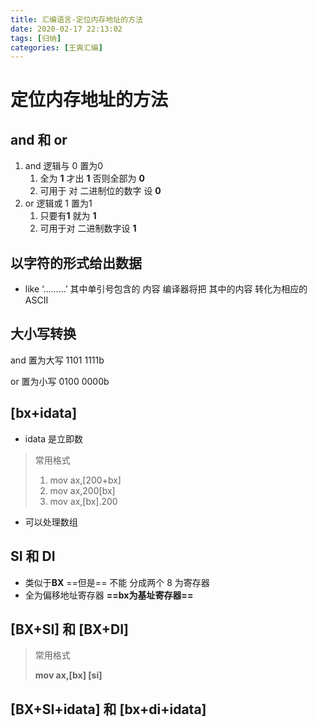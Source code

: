 ```yaml
---
title: 汇编语言-定位内存地址的方法
date: 2020-02-17 22:13:02
tags: [归纳]
categories: [王爽汇编]
---
```


# 定位内存地址的方法

## and 和 or

1. and 逻辑与  0  置为0
   1. 全为 **1** 才出 **1** 否则全部为 **0**
   2. 可用于 对 二进制位的数字 设 **0**
2. or 逻辑或     1  置为1
   1. 只要有**1** 就为 **1**
   2. 可用于对 二进制数字设 **1**

## 以字符的形式给出数据

* like  ‘………’ 	其中单引号包含的 内容 编译器将把 其中的内容 转化为相应的 ASCII

## 大小写转换

and 置为大写 1101 1111b

or    置为小写 0100 0000b

## [bx+idata]

- idata 是立即数

> 常用格式
>
> 1. mov ax,[200+bx]
> 2. mov ax,200[bx]
> 3. mov ax,[bx].200

- 可以处理数组

## SI 和 DI

- 类似于**BX** ==但是== 不能 分成两个 8 为寄存器
- 全为偏移地址寄存器 **==bx为基址寄存器==**

## [BX+SI] 	和 [BX+DI]

> 常用格式
>
> **mov ax,[bx] [si]**

## [BX+SI+idata] 和 [bx+di+idata]
